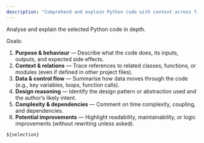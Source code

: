 ```yaml
---
description: "Comprehend and explain Python code with context across files, dependencies, and intent."
---
```


Analyse and explain the selected Python code in depth.

Goals:
1. **Purpose & behaviour** — Describe what the code does, its inputs, outputs, and expected side effects.  
2. **Context & relations** — Trace references to related classes, functions, or modules (even if defined in other project files).  
3. **Data & control flow** — Summarise how data moves through the code (e.g., key variables, loops, function calls).  
4. **Design reasoning** — Identify the design pattern or abstraction used and the author’s likely intent.  
5. **Complexity & dependencies** — Comment on time complexity, coupling, and dependencies.  
6. **Potential improvements** — Highlight readability, maintainability, or logic improvements (without rewriting unless asked).  

```python
${selection}